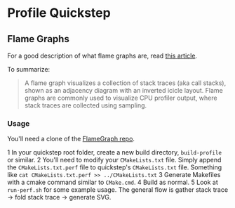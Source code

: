 # Profile Quickstep


## Flame Graphs

For a good description of what flame graphs are, read [this article](http://queue.acm.org/detail.cfm?id=2927301).

To summarize:
> A flame graph visualizes a collection of stack traces (aka call stacks), shown as an adjacency diagram with an inverted icicle layout. Flame graphs are commonly used to visualize CPU profiler output, where stack traces are collected using sampling.

### Usage

You'll need a clone of the [FlameGraph repo](https://github.com/brendangregg/FlameGraph). 

1  In your quickstep root folder, create a new build directory, `build-profile` or similar.
2  You'll need to modify your `CMakeLists.txt` file. Simply append the `CMakeLists.txt.perf` file to quickstep's `CMakeLists.txt` file. Something like `cat CMakeLists.txt.perf >> ../CMakeLists.txt`
3  Generate Makefiles with a cmake command similar to `CMake.cmd`.
4  Build as normal.
5  Look at `run-perf.sh` for some example usage. The general flow is gather stack trace -> fold stack trace -> generate SVG.

